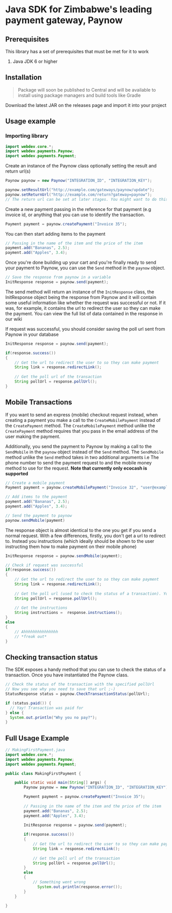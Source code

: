 # Java SDK for Zimbabwe's leading payment gateway, Paynow

## Prerequisites

This library has a set of prerequisites that must be met for it to work

1.  Java JDK 6 or higher

## Installation

> Package will soon be published to Central and will be available to install using package managers and build tools like Gradle

Download the latest JAR on the releases page and import it into your project


## Usage example

### Importing library

```java
import webdev.core.*;
import webdev.payments.Paynow;
import webdev.payments.Payment;
```

Create an instance of the Paynow class optionally setting the result and return url(s)

```java
Paynow paynow = new Paynow("INTEGRATION_ID", "INTEGRATION_KEY");

paynow.setResultUrl("http://example.com/gateways/paynow/update");
paynow.setReturnUrl("http://example.com/return?gateway=paynow");
// The return url can be set at later stages. You might want to do this if you want to pass data to the return url (like the reference of the transaction)
```

Create a new payment passing in the reference for that payment (e.g invoice id, or anything that you can use to identify the transaction.

```java
Payment payment = paynow.createPayment("Invoice 35");
```

You can then start adding items to the payment

```java
// Passing in the name of the item and the price of the item
payment.add("Bananas", 2.5);
payment.add("Apples", 3.4);
```

Once you're done building up your cart and you're finally ready to send your payment to Paynow, you can use the `Send` method in the `paynow` object.

```java
// Save the response from paynow in a variable
InitResponse response = paynow.send(payment);
```

The send method will return an instance of the `InitResponse` class, the InitResponse object being the response from Paynow and it will contain some useful information like whether the request was successful or not. If it was, for example, it contains the url to redirect the user so they can make the payment. You can view the full list of data contained in the response in our wiki

If request was successful, you should consider saving the poll url sent from Paynow in your database

```java
InitResponse response = paynow.send(payment);

if(response.success()) 
{   
    // Get the url to redirect the user to so they can make payment
    String link = response.redirectLink();
    
    // Get the poll url of the transaction
    String pollUrl = response.pollUrl(); 
}
```

## Mobile Transactions

If you want to send an express (mobile) checkout request instead, when creating a payment you make a call to the `CreateMobilePayment` instead of the `CreatePayment` method. The `CreateMobilePayment` method unlike the `CreatePayment` method requires that you pass in the email address of the user making the payment. 

Additionally, you send the payment to Paynow by making a call to the `SendMobile` in the `paynow` object
instead of the `Send` method. The `SendMobile` method unlike the `Send` method takes in two additional arguments i.e The phone number to send the payment request to and the mobile money method to use for the request. **Note that currently only ecocash is supported**

```java
// Create a mobile payment
Payment payment = paynow.createMobilePayment("Invoice 32", "user@example.com");

// Add items to the payment
payment.add("Bananas", 2.5);
payment.add("Apples", 3.4);

// Send the payment to paynow
paynow.sendMobile(payment)
```

The response object is almost identical to the one you get if you send a normal request. With a few differences, firstly, you don't get a url to redirect to. Instead you instructions (which ideally should be shown to the user instructing them how to make payment on their mobile phone)

```java
InitResponse response = paynow.sendMobile(payment);

// Check if request was successful
if(response.success()) 
{   
    // Get the url to redirect the user to so they can make payment
    String link = response.redirectLink();
    
    // Get the poll url (used to check the status of a transaction). You might want to save this in your DB
    String pollUrl = response.pollUrl(); 
    
    // Get the instructions
    String instructions =  response.instructions();
}
else
{
    // Ahhhhhhhhhhhhhhh
    // *freak out*
}
```

## Checking transaction status

The SDK exposes a handy method that you can use to check the status of a transaction. Once you have instantiated the Paynow class.

```java
// Check the status of the transaction with the specified pollUrl
// Now you see why you need to save that url ;-)
StatusResponse status = paynow.CheckTransactionStatus(pollUrl);

if (status.paid()) {
  // Yay! Transaction was paid for
} else {
  System.out.println("Why you no pay?");
}
```

## Full Usage Example

```java
// MakingFirstPayment.java
import webdev.core.*;
import webdev.payments.Paynow;
import webdev.payments.Payment;

public class MakingFirstPayment {

    public static void main(String[] args) {
        Paynow paynow = new Paynow("INTEGRATION_ID", "INTEGRATION_KEY");

        Payment payment = paynow.createPayment("Invoice 35");
    
        // Passing in the name of the item and the price of the item
        payment.add("Bananas", 2.5);
        payment.add("Apples", 3.4);
        
        InitResponse response = paynow.send(payment);

        if(response.success()) 
        {   
            // Get the url to redirect the user to so they can make payment
            String link = response.redirectLink();
            
            // Get the poll url of the transaction
            String pollUrl = response.pollUrl(); 
        }
        else
        {
            // Something went wrong
              System.out.println(response.error());
        }
    }

}
```
